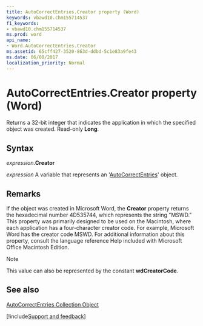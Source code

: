 ```yaml
---
title: AutoCorrectEntries.Creator property (Word)
keywords: vbawd10.chm155714537
f1_keywords:
- vbawd10.chm155714537
ms.prod: word
api_name:
- Word.AutoCorrectEntries.Creator
ms.assetid: 65cff427-3520-863d-ddbd-5c1e83a9fe43
ms.date: 06/08/2017
localization_priority: Normal
---
```



# AutoCorrectEntries.Creator property (Word)

Returns a 32-bit integer that indicates the application in which the specified object was created. Read-only  **Long**.


## Syntax

_expression_.**Creator**

_expression_ A variable that represents an '[AutoCorrectEntries](Word.autocorrectentries.md)' object.


## Remarks

If the object was created in Microsoft Word, the  **Creator** property returns the hexadecimal number 4D535744, which represents the string "MSWD." This property was primarily designed to be used on the Macintosh, where each application has a four-character creator code. For example, Microsoft Word has the creator code MSWD. For additional information about this property, consult the language reference Help included with Microsoft Office Macintosh Edition.


> [!NOTE] 
> This value can also be represented by the constant **wdCreatorCode**.


## See also


[AutoCorrectEntries Collection Object](Word.autocorrectentries.md)

[!include[Support and feedback](~/includes/feedback-boilerplate.md)]